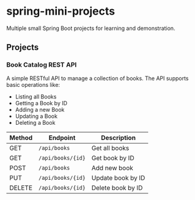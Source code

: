# spring-mini-projects
Multiple small Spring Boot projects for learning and demonstration. 


## Projects

### Book Catalog REST API
  A simple RESTful API to manage a collection of books. The API supports basic operations like:
  * Listing all Books
  * Getting a Book by ID
  * Adding a new Book
  * Updating a Book
  * Deleting a Book

  | Method | Endpoint          | Description       |
  | ------ | ----------------- | ----------------- |
  | GET    | `/api/books`      | Get all books     |
  | GET    | `/api/books/{id}` | Get book by ID    |
  | POST   | `/api/books`      | Add new book      |
  | PUT    | `/api/books/{id}` | Update book by ID |
  | DELETE | `/api/books/{id}` | Delete book by ID |
